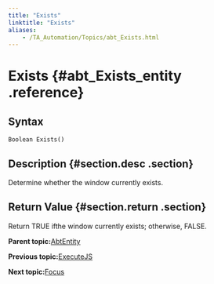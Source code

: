 ```yaml
--- 
title: "Exists"
linktitle: "Exists"
aliases: 
    - /TA_Automation/Topics/abt_Exists.html
---
```

# Exists {#abt_Exists_entity .reference}

## Syntax

`Boolean Exists()`

## Description {#section.desc .section}

Determine whether the window currently exists.

## Return Value {#section.return .section}

Return TRUE ifthe window currently exists; otherwise, FALSE.

**Parent topic:**[AbtEntity](../../TA_Automation/Topics/abt_AbtEntity.html)

**Previous topic:**[ExecuteJS](../../TA_Automation/Topics/abt_ExecuteJS.html)

**Next topic:**[Focus](../../TA_Automation/Topics/abt_Focus.html)

